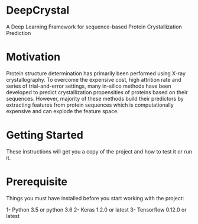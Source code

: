 # DeepCrystal
A Deep Learning Framework for sequence-based Protein Crystallization Prediction

# Motivation

Protein structure determination has primarily been performed using X-ray crystallography. To overcome the expensive cost, high attrition rate and series of trial-and-error settings, many in-silico methods have been developed to predict crystallization propensities of proteins based on their sequences. However, majority of these methods build their predictors by extracting features from protein sequences which is computationally expensive and can explode the feature space.

# Getting Started

These instructions will get you a copy of the project and how to test it or run it.

## 

# Prerequisite

Things you must have installed before you start working with the project:

 1- Python 3.5 or python 3.6
 2- Keras 1.2.0 or latest
 3- Tensorflow 0.12.0 or latest
